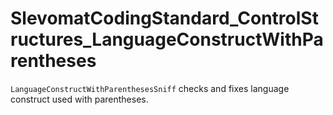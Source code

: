 # SlevomatCodingStandard_ControlStructures_LanguageConstructWithParentheses

`LanguageConstructWithParenthesesSniff` checks and fixes language construct used with parentheses.
